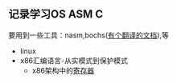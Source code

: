 记录学习OS ASM C
---
要用到一些工具：nasm,bochs([有个翻译的文档](https://blog.csdn.net/weixin_45499326/category_12341797.html?spm=1001.2014.3001.5482)),等

- linux
- x86汇编语言-从实模式到保护模式
  + x86架构中的[寄存器](https://zhuanlan.zhihu.com/p/664901746)




